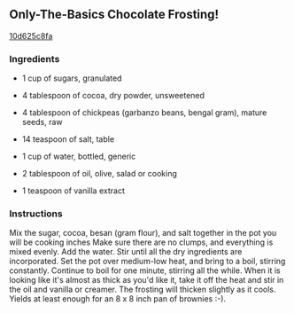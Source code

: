 ## Only-The-Basics Chocolate Frosting!

[10d625c8fa](http://www.food.com/recipe/only-the-basics-chocolate-frosting-148160)

### Ingredients

 - 1 cup of sugars, granulated

 - 4 tablespoon of cocoa, dry powder, unsweetened

 - 4 tablespoon of chickpeas (garbanzo beans, bengal gram), mature seeds, raw

 - 14 teaspoon of salt, table

 - 1 cup of water, bottled, generic

 - 2 tablespoon of oil, olive, salad or cooking

 - 1 teaspoon of vanilla extract

### Instructions

Mix the sugar, cocoa, besan (gram flour), and salt together in the pot you will be cooking inches Make sure there are no clumps, and everything is mixed evenly. Add the water. Stir until all the dry ingredients are incorporated. Set the pot over medium-low heat, and bring to a boil, stirring constantly. Continue to boil for one minute, stirring all the while. When it is looking like it's almost as thick as you'd like it, take it off the heat and stir in the oil and vanilla or creamer. The frosting will thicken slightly as it cools. Yields at least enough for an 8 x 8 inch pan of brownies :-).
